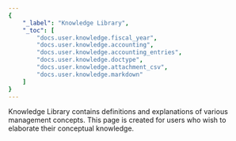 ```yaml
---
{
	"_label": "Knowledge Library",
	"_toc": [
		"docs.user.knowledge.fiscal_year",
		"docs.user.knowledge.accounting",
		"docs.user.knowledge.accounting_entries",
		"docs.user.knowledge.doctype",
		"docs.user.knowledge.attachment_csv",
		"docs.user.knowledge.markdown"		
	]
}
---
```

Knowledge Library contains definitions and explanations of various management concepts. This page is created for users who wish to elaborate their conceptual knowledge.

